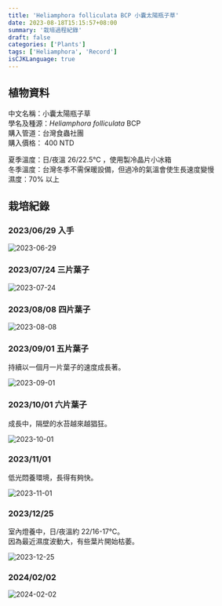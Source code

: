 ```yaml
---
title: 'Heliamphora folliculata BCP 小囊太陽瓶子草'
date: 2023-08-18T15:15:57+08:00
summary: '栽培過程紀錄'
draft: false
categories: ['Plants']
tags: ['Heliamphora', 'Record']
isCJKLanguage: true
---
```


## 植物資料

中文名稱：小囊太陽瓶子草  
學名及種源：*Heliamphora folliculata* BCP  
購入管道：台灣食蟲社團  
購入價格： 400 NTD

夏季溫度：日/夜溫 26/22.5℃ ，使用製冷晶片小冰箱  
冬季溫度：台灣冬季不需保暖設備，但過冷的氣溫會使生長速度變慢  
濕度：70% 以上

## 栽培紀錄

### 2023/06/29 入手

![2023-06-29](./images/2023-06-29.jpg '有根')

### 2023/07/24 三片葉子

![2023-07-24](./images/2023-07-24.jpg '三片葉子')

### 2023/08/08 四片葉子

![2023-08-08](./images/2023-08-08.jpg '四片葉子')

### 2023/09/01 五片葉子

持續以一個月一片葉子的速度成長著。  

![2023-09-01](./images/2023-09-01.jpg)

### 2023/10/01 六片葉子

成長中，隔壁的水苔越來越猖狂。  

![2023-10-01](./images/2023-10-01.jpg)

### 2023/11/01

低光悶養環境，長得有夠快。  

![2023-11-01](./images/2023-11-01.jpg)

### 2023/12/25

室內燈養中，日/夜溫約 22/16-17℃。  
因為最近濕度波動大，有些葉片開始枯萎。  

![2023-12-25](./images/2023-12-25.jpg)

### 2024/02/02

![2024-02-02](./images/2024-02-02.jpg)
